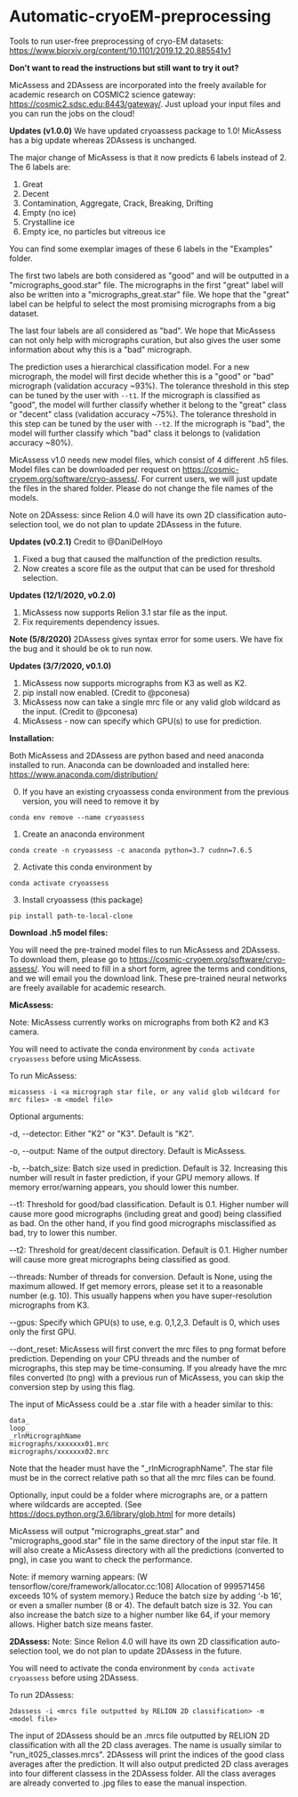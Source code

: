 # Automatic-cryoEM-preprocessing
Tools to run user-free preprocessing of cryo-EM datasets: https://www.biorxiv.org/content/10.1101/2019.12.20.885541v1

**Don't want to read the instructions but still want to try it out?**

MicAssess and 2DAssess are incorporated into the freely available for academic research on COSMIC2 science gateway: https://cosmic2.sdsc.edu:8443/gateway/. Just upload your input files and you can run the jobs on the cloud!

**Updates (v1.0.0)**
We have updated cryoassess package to 1.0! MicAssess has a big update whereas 2DAssess is unchanged.

The major change of MicAssess is that it now predicts 6 labels instead of 2. The 6 labels are:
  1. Great
  2. Decent
  3. Contamination, Aggregate, Crack, Breaking, Drifting
  4. Empty (no ice)
  5. Crystalline ice
  6. Empty ice, no particles but vitreous ice

You can find some exemplar images of these 6 labels in the "Examples" folder.

The first two labels are both considered as "good" and will be outputted in a "micrographs_good.star" file. The micrographs in the first "great" label will also be written into a "micrographs_great.star" file. We hope that the "great" label can be helpful to select the most promising micrographs from a big dataset.

The last four labels are all considered as "bad". We hope that MicAssess can not only help with micrographs curation, but also gives the user some information about why this is a "bad" micrograph.

The prediction uses a hierarchical classification model. For a new micrograph, the model will first decide whether this is a "good" or "bad" micrograph (validation accuracy ~93%). The tolerance threshold in this step can be tuned by the user with `--t1`. If the micrograph is classified as "good", the model will further classify whether it belong to the "great" class or "decent" class (validation accuracy ~75%). The tolerance threshold in this step can be tuned by the user with `--t2`. If the micrograph is "bad", the model will further classify which "bad" class it belongs to (validation accuracy ~80%).

MicAssess v1.0 needs new model files, which consist of 4 different .h5 files. Model files can be downloaded per request on https://cosmic-cryoem.org/software/cryo-assess/. For current users, we will just update the files in the shared folder. Please do not change the file names of the models.

Note on 2DAssess: since Relion 4.0 will have its own 2D classification auto-selection tool, we do not plan to update 2DAssess in the future.

**Updates (v0.2.1)**
Credit to @DaniDelHoyo
1. Fixed a bug that caused the malfunction of the prediction results.
2. Now creates a score file as the output that can be used for threshold selection.

**Updates (12/1/2020, v0.2.0)**
1. MicAssess now supports Relion 3.1 star file as the input.
2. Fix requirements dependency issues.

**Note (5/8/2020)**
2DAssess gives syntax error for some users. We have fix the bug and it should be ok to run now.

**Updates (3/7/2020, v0.1.0)**
1. MicAssess now supports micrographs from K3 as well as K2.
2. pip install now enabled. (Credit to @pconesa)
3. MicAssess now can take a single mrc file or any valid glob wildcard as the input. (Credit to @pconesa)
4. MicAssess - now can specify which GPU(s) to use for prediction.

**Installation:**

Both MicAssess and 2DAssess are python based and need anaconda installed to run. Anaconda can be downloaded and installed here: https://www.anaconda.com/distribution/

0. If you have an existing cryoassess conda environment from the previous version, you will need to remove it by
```
conda env remove --name cryoassess
```

1. Create an anaconda environment
```
conda create -n cryoassess -c anaconda python=3.7 cudnn=7.6.5
```
2. Activate this conda environment by
```
conda activate cryoassess
```
3. Install cryoassess (this package)
```
pip install path-to-local-clone
```

**Download .h5 model files:**

You will need the pre-trained model files to run MicAssess and 2DAssess. To download them, please go to https://cosmic-cryoem.org/software/cryo-assess/. You will need to fill in a short form, agree the terms and conditions, and we will email you the download link. These pre-trained neural networks are freely available for academic research.

**MicAssess:**

Note: MicAssess currently works on micrographs from both K2 and K3 camera.

You will need to activate the conda environment by ```conda activate cryoassess``` before using MicAssess.

To run MicAssess:
```
micassess -i <a micrograph star file, or any valid glob wildcard for mrc files> -m <model file>
```

Optional arguments:

-d, --detector: Either "K2" or "K3". Default is "K2".

-o, --output: Name of the output directory. Default is MicAssess.

-b, --batch_size: Batch size used in prediction. Default is 32. Increasing this number will result in faster prediction, if your GPU memory allows. If memory error/warning appears, you should lower this number.

--t1: Threshold for good/bad classification. Default is 0.1. Higher number will cause more good micrographs (including great and good) being classified as bad. On the other hand, if you find good micrographs misclassified as bad, try to lower this number.

--t2: Threshold for great/decent classification. Default is 0.1. Higher number will cause more great micrographs being classified as good.

--threads: Number of threads for conversion. Default is None, using the maximum allowed. If get memory errors, please set it to a reasonable number (e.g. 10). This usually happens when you have super-resolution micrographs from K3.

--gpus: Specify which GPU(s) to use, e.g. 0,1,2,3. Default is 0, which uses only the first GPU.

--dont_reset: MicAssess will first convert the mrc files to png format before prediction. Depending on your CPU threads and the number of micrographs, this step may be time-consuming. If you already have the mrc files converted (to png) with a previous run of MicAssess, you can skip the conversion step by using this flag.

The input of MicAssess could be a .star file with a header similar to this:
```
data_
loop_
_rlnMicrographName
micrographs/xxxxxxx01.mrc
micrographs/xxxxxxx02.mrc
```
Note that the header must have the "\_rlnMicrographName". The star file must be in the correct relative path so that all the mrc files can be found.

Optionally, input could be a folder where micrographs are, or a pattern where wildcards are accepted. (See https://docs.python.org/3.6/library/glob.html for more details)

MicAssess will output "micrographs_great.star" and "micrographs_good.star" file in the same directory of the input star file. It will also create a MicAssess directory with all the predictions (converted to png), in case you want to check the performance.

Note: if memory warning appears:
(W tensorflow/core/framework/allocator.cc:108] Allocation of 999571456 exceeds 10% of system memory.)
Reduce the batch size by adding ‘-b 16’, or even a smaller number (8 or 4). The default batch size is 32. You can also increase the batch size to a higher number like 64, if your memory allows. Higher batch size means faster.


**2DAssess:**
Note: Since Relion 4.0 will have its own 2D classification auto-selection tool, we do not plan to update 2DAssess in the future.

You will need to activate the conda environment by ```conda activate cryoassess``` before using 2DAssess.

To run 2DAssess:
```
2dassess -i <mrcs file outputted by RELION 2D classification> -m <model file>
```
The input of 2DAssess should be an .mrcs file outputted by RELION 2D classification with all the 2D class averages. The name is usually similar to "run_it025_classes.mrcs".
2DAssess will print the indices of the good class averages after the prediction. It will also output predicted 2D class averages into four different classess in the 2DAssess folder. All the class averages are already converted to .jpg files to ease the manual inspection.
